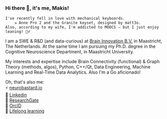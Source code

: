 ### Hi there 👋, it's me, Makis!

```
I've recently fell in love with mechanical keyboards.
    ⇲ Anne Pro 2 and the Granite keyset, designed by matt3o.
Also, according to my wife, I'm addicted to MOOCS — but I just enjoy leaning! 🤷‍♂️
```

I am a SWE & R&D (and data-curious) at [Brain Innovation B.V.](https://www.brainvoyager.com) in Maastricht, The Netherlands. At the same time I am pursuing my Ph.D. degree in the Cognitive Neuroscience Department, in Maastricht University.

My interests and expertise include Brain Connectivity (functional) & Graph Theory (methods, algos), Python, C++/Qt, Data Engineering, Machine Learning and Real-Time Data Analytics. Also I'm a Go aficionado!

Oh, that's also me:<br/>
⚡ [neurobastard.io](https://neurobastard.io)<br/>
💬 [Linkedin](https://www.linkedin.com/in/makism/)<br/>
🌱 [ResearchGate](https://researchgate.net/profile/Avraam_Marimpis)<br/>
🔭 [OrcID](orcid.org/0000-0003-1551-9940)<br/>
📓 [Lifelong learning](https://github.com/makism/lifelong-learning)
